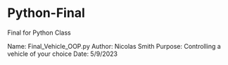 # Python-Final
Final for Python Class

Name: Final_Vehicle_OOP.py 
Author: Nicolas Smith
Purpose: Controlling a vehicle of your choice
Date: 5/9/2023
